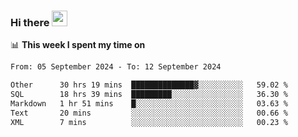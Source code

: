 ### Hi there <a href="https://www.gautamkrishnar.com/"><img src="https://media.giphy.com/media/hvRJCLFzcasrR4ia7z/giphy.gif" width="25px"></a>

📊 **This week I spent my time on**

<!--START_SECTION:waka-->

```txt
From: 05 September 2024 - To: 12 September 2024

Other      30 hrs 19 mins  ██████████████▓░░░░░░░░░░   59.02 %
SQL        18 hrs 39 mins  █████████░░░░░░░░░░░░░░░░   36.30 %
Markdown   1 hr 51 mins    █░░░░░░░░░░░░░░░░░░░░░░░░   03.63 %
Text       20 mins         ░░░░░░░░░░░░░░░░░░░░░░░░░   00.66 %
XML        7 mins          ░░░░░░░░░░░░░░░░░░░░░░░░░   00.23 %
```

<!--END_SECTION:waka-->
